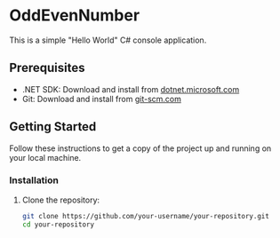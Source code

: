 # OddEvenNumber

This is a simple "Hello World" C# console application.

## Prerequisites

- .NET SDK: Download and install from [dotnet.microsoft.com](https://dotnet.microsoft.com/download)
- Git: Download and install from [git-scm.com](https://git-scm.com/)

## Getting Started

Follow these instructions to get a copy of the project up and running on your local machine.

### Installation

1. Clone the repository:
   ```sh
   git clone https://github.com/your-username/your-repository.git
   cd your-repository
